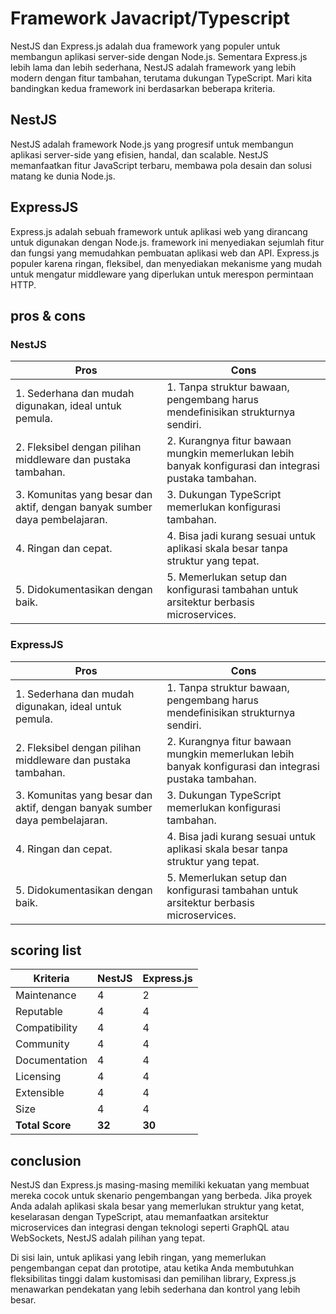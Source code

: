 # Framework Javacript/Typescript

NestJS dan Express.js adalah dua framework yang populer untuk membangun aplikasi server-side dengan Node.js. Sementara Express.js lebih lama dan lebih sederhana, NestJS adalah framework yang lebih modern dengan fitur tambahan, terutama dukungan TypeScript. Mari kita bandingkan kedua framework ini berdasarkan beberapa kriteria.

## NestJS

NestJS adalah framework Node.js yang progresif untuk membangun aplikasi server-side yang efisien, handal, dan scalable. NestJS memanfaatkan fitur JavaScript terbaru, membawa pola desain dan solusi matang ke dunia Node.js.

## ExpressJS

Express.js adalah sebuah framework untuk aplikasi web yang dirancang untuk digunakan dengan Node.js. framework ini menyediakan sejumlah fitur dan fungsi yang memudahkan pembuatan aplikasi web dan API. Express.js populer karena ringan, fleksibel, dan menyediakan mekanisme yang mudah untuk mengatur middleware yang diperlukan untuk merespon permintaan HTTP.

## pros & cons

### NestJS

| **Pros** | **Cons** |
|----------|----------|
| 1. Sederhana dan mudah digunakan, ideal untuk pemula. | 1. Tanpa struktur bawaan, pengembang harus mendefinisikan strukturnya sendiri. |
| 2. Fleksibel dengan pilihan middleware dan pustaka tambahan. | 2. Kurangnya fitur bawaan mungkin memerlukan lebih banyak konfigurasi dan integrasi pustaka tambahan. |
| 3. Komunitas yang besar dan aktif, dengan banyak sumber daya pembelajaran. | 3. Dukungan TypeScript memerlukan konfigurasi tambahan. |
| 4. Ringan dan cepat. | 4. Bisa jadi kurang sesuai untuk aplikasi skala besar tanpa struktur yang tepat. |
| 5. Didokumentasikan dengan baik. | 5. Memerlukan setup dan konfigurasi tambahan untuk arsitektur berbasis microservices. |

### ExpressJS

| **Pros** | **Cons** |
|----------|----------|
| 1. Sederhana dan mudah digunakan, ideal untuk pemula. | 1. Tanpa struktur bawaan, pengembang harus mendefinisikan strukturnya sendiri. |
| 2. Fleksibel dengan pilihan middleware dan pustaka tambahan. | 2. Kurangnya fitur bawaan mungkin memerlukan lebih banyak konfigurasi dan integrasi pustaka tambahan. |
| 3. Komunitas yang besar dan aktif, dengan banyak sumber daya pembelajaran. | 3. Dukungan TypeScript memerlukan konfigurasi tambahan. |
| 4. Ringan dan cepat. | 4. Bisa jadi kurang sesuai untuk aplikasi skala besar tanpa struktur yang tepat. |
| 5. Didokumentasikan dengan baik. | 5. Memerlukan setup dan konfigurasi tambahan untuk arsitektur berbasis microservices. |

## scoring list

| Kriteria          | NestJS   | Express.js |
|-------------------|----------|------------|
| Maintenance       | 4        | 2          |
| Reputable         | 4        | 4          |
| Compatibility     | 4        | 4          |
| Community         | 4        | 4          |
| Documentation     | 4        | 4          |
| Licensing         | 4        | 4          |
| Extensible        | 4        | 4          |
| Size              | 4        | 4          |
| **Total Score**       | **32**       | **30**       |

## conclusion

NestJS dan Express.js masing-masing memiliki kekuatan yang membuat mereka cocok untuk skenario pengembangan yang berbeda. Jika proyek Anda adalah aplikasi skala besar yang memerlukan struktur yang ketat, keselarasan dengan TypeScript, atau memanfaatkan arsitektur microservices dan integrasi dengan teknologi seperti GraphQL atau WebSockets, NestJS adalah pilihan yang tepat.

Di sisi lain, untuk aplikasi yang lebih ringan, yang memerlukan pengembangan cepat dan prototipe, atau ketika Anda membutuhkan fleksibilitas tinggi dalam kustomisasi dan pemilihan library, Express.js menawarkan pendekatan yang lebih sederhana dan kontrol yang lebih besar.